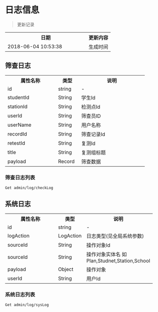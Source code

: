 # 日志信息

> 更新记录

<table>
    <tr>
        <th style="width:250px;">日期</th>
        <th>更新内容</th>
    </tr>
    <tr>
        <td>2018-06-04 10:53:38</td>
        <td>生成时间</td>
    </tr>
</table>

## 筛查日志

<table>
    <tr>
        <th style="width:150px;">属性名称</th>
        <th style="width:60px;">类型</th>
        <th style="width:200px;">说明</th>
    </tr>
    <tr>
        <td>id</td>
        <td>string</td>
        <td>-</td>
    </tr>
    <tr>
        <td>studentId</td>
        <td>String</td>
        <td>学生Id</td>
    </tr>
    <tr>
        <td>stationId</td>
        <td>String</td>
        <td>检测点Id</td>
    </tr>
    <tr>
        <td>userId</td>
        <td>String</td>
        <td>筛查员ID</td>
    </tr>
    <tr>
        <td>userName</td>
        <td>String</td>
        <td>用户名称</td>
    </tr>
    <tr>
        <td>recordId</td>
        <td>String</td>
        <td>筛查记录Id</td>
    </tr>
    <tr>
        <td>retestId</td>
        <td>String</td>
        <td>复测Id</td>
    </tr>
    <tr>
        <td>title</td>
        <td>String</td>
        <td>复测组标题</td>
    </tr>
    <tr>
        <td>payload</td>
        <td>Record</td>
        <td>筛查数据</td>
    </tr>
</table>

### 筛查日志列表

```
Get admin/log/checkLog
```

## 系统日志

<table>
    <tr>
        <th style="width:150px;">属性名称</th>
        <th style="width:60px;">类型</th>
        <th style="width:200px;">说明</th>
    </tr>
    <tr>
        <td>id</td>
        <td>string</td>
        <td>-</td>
    </tr>
    <tr>
        <td>logAction</td>
        <td>LogAction</td>
        <td>日志类型(见全局系统参数)</td>
    </tr>
    <tr>
        <td>sourceId</td>
        <td>String</td>
        <td>操作对象Id</td>
    </tr>
    <tr>
        <td>sourceId</td>
        <td>String</td>
        <td>操作对象实体名 如 Plan,Studnet,Station,School</td>
    </tr>
    <tr>
        <td>payload</td>
        <td>Object</td>
        <td>操作对象</td>
    </tr>
    <tr>
        <td>userId</td>
        <td>String</td>
        <td>用户Id</td>
    </tr>
</table> 

### 系统日志列表
```
Get admin/log/sysLog
```   